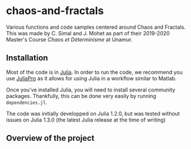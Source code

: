 # chaos-and-fractals

Various functions and code samples centered around Chaos and Fractals. This was made by C. Simal and J. Mohet as part of their 2019-2020 Master's Course *Chaos et Déterminisme* at Unamur.

## Installation
Most of the code is in [Julia](http://www.julialang.org). In order to run the code, we recommend you use [JuliaPro](https://juliacomputing.com/products/juliapro.html) as it allows for using Julia in a workflow similar to Matlab.

Once you've installed Julia, you will need to install several community packages. Thankfully, this can be done very easily by running `dependencies.jl`.

The code was initially developped on Julia 1.2.0, but was tested without issues on Julia 1.3.0 (the latest Julia release at the time of writing)

## Overview of the project
